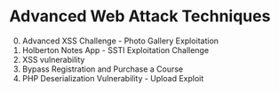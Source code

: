 # Advanced Web Attack Techniques
0. Advanced XSS Challenge - Photo Gallery Exploitation
1. Holberton Notes App - SSTI Exploitation Challenge
2. XSS vulnerability
3. Bypass Registration and Purchase a Course
4. PHP Deserialization Vulnerability - Upload Exploit